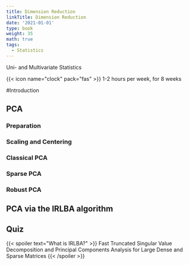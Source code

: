 ```yaml
---
title: Dimension Reduction
linkTitle: Dimension Reduction
date: '2021-01-01'
type: book
weight: 35
math: true
tags:
  - Statistics
---
```

Uni- and Multivariate Statistics

<!--more-->

{{< icon name="clock" pack="fas" >}} 1-2 hours per week, for 8 weeks


#Introduction

## PCA

### Preparation

### Scaling and Centering

### Classical PCA

### Sparse PCA

### Robust PCA

## PCA via the IRLBA algorithm
## Quiz

{{< spoiler text="What is IRLBA?" >}}
Fast Truncated Singular Value Decomposition and Principal Components Analysis for Large Dense and Sparse Matrices
{{< /spoiler >}}


